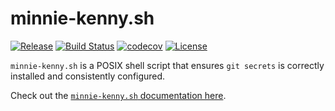 # minnie-kenny.sh

[![Release](https://img.shields.io/github/release/broadinstitute/minnie-kenny)](https://github.com/broadinstitute/minnie-kenny/releases)
[![Build Status](https://img.shields.io/travis/com/broadinstitute/minnie-kenny/develop)](https://travis-ci.com/broadinstitute/minnie-kenny)
[![codecov](https://img.shields.io/codecov/c/github/broadinstitute/minnie-kenny)](https://codecov.io/gh/broadinstitute/minnie-kenny)
[![License](https://img.shields.io/badge/License-BSD%203--Clause-green)](https://github.com/broadinstitute/minnie-kenny/blob/master/LICENSE.txt)

`minnie-kenny.sh` is a POSIX shell script that ensures `git secrets` is correctly installed and consistently configured.

Check out the [`minnie-kenny.sh` documentation here](https://minnie-kenny.readthedocs.io/).
